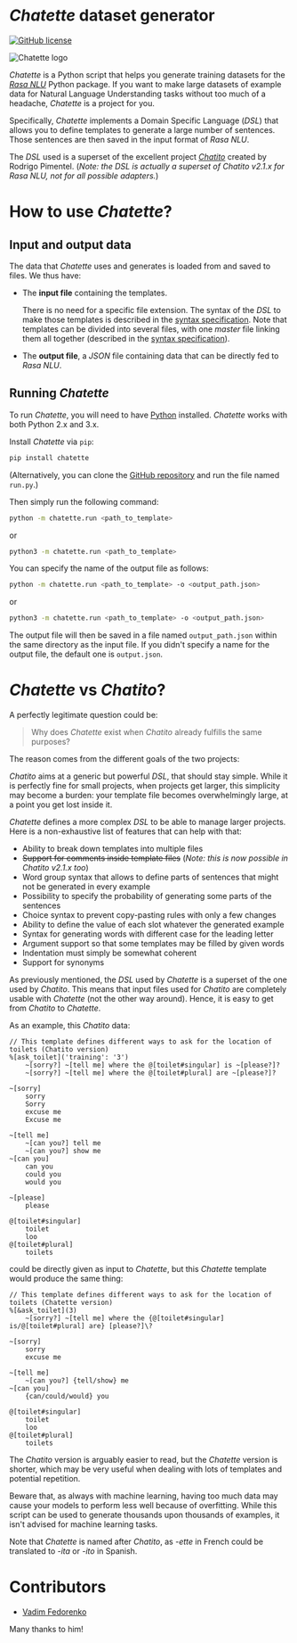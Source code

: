 # *Chatette* dataset generator

<!--[![Github All Releases](https://img.shields.io/github/downloads/SimGus/Chatette/total.svg)](https://github.com/SimGus/Chatette)-->
[![GitHub license](https://img.shields.io/github/license/SimGus/Chatette.svg)](https://github.com/SimGus/Chatette/blob/master/LICENSE)

![*Chatette* logo](https://raw.githubusercontent.com/SimGus/Chatette/master/public/images/chatette-logo.png)

*Chatette* is a Python script that helps you generate training datasets for the [*Rasa NLU*](https://github.com/RasaHQ/rasa_nlu "rasa-nlu GitHub repository") Python package.
If you want to make large datasets of example data for Natural Language Understanding tasks without too much of a headache, *Chatette* is a project for you.

Specifically, *Chatette* implements a Domain Specific Language (*DSL*) that allows you to define templates to generate a large number of sentences. Those sentences are then saved in the input format of *Rasa NLU*.

The *DSL* used is a superset of the excellent project [*Chatito*](https://github.com/rodrigopivi/Chatito "Chatito's GitHub repository") created by Rodrigo Pimentel. (*Note: the DSL is actually a superset of Chatito v2.1.x for Rasa NLU, not for all possible adapters.*)

# How to use *Chatette*?

## Input and output data

The data that *Chatette* uses and generates is loaded from and saved to files. We thus have:
- The **input file** containing the templates.

   There is no need for a specific file extension. The syntax of the *DSL* to make those templates is described in the [syntax specification](syntax-specs.md).
   Note that templates can be divided into several files, with one *master* file linking them all together (described in the [syntax specification](syntax-specs.md)).

- The **output file**, a *JSON* file containing data that can be directly fed to *Rasa NLU*.

## Running *Chatette*

To run *Chatette*, you will need to have [Python](https://www.python.org/) installed.
*Chatette* works with both Python 2.x and 3.x.

Install *Chatette* via `pip`:
```bash
pip install chatette
```

(Alternatively, you can clone the [GitHub repository](https://github.com/SimGus/Chatette) and run the file named `run.py`.)

Then simply run the following command:
```bash
python -m chatette.run <path_to_template>
```
or
```bash
python3 -m chatette.run <path_to_template>
```

You can specify the name of the output file as follows:
```bash
python -m chatette.run <path_to_template> -o <output_path.json>
```
or
```bash
python3 -m chatette.run <path_to_template> -o <output_path.json>
```
The output file will then be saved in a file named `output_path.json` within the same directory as the input file. If you didn't specify a name for the output file, the default one is `output.json`.

# *Chatette* vs *Chatito*?

A perfectly legitimate question could be:
> Why does *Chatette* exist when *Chatito* already fulfills the same purposes?

The reason comes from the different goals of the two projects:

*Chatito* aims at a generic but powerful *DSL*, that should stay simple. While it is perfectly fine for small projects, when projects get larger, this simplicity may become a burden: your template file becomes overwhelmingly large, at a point you get lost inside it.

*Chatette* defines a more complex *DSL* to be able to manage larger projects. Here is a non-exhaustive list of features that can help with that:

- Ability to break down templates into multiple files
- ~~Support for comments inside template files~~ (*Note: this is now possible in Chatito v2.1.x too*)
- Word group syntax that allows to define parts of sentences that might not be generated in every example
- Possibility to specify the probability of generating some parts of the sentences
- Choice syntax to prevent copy-pasting rules with only a few changes
- Ability to define the value of each slot whatever the generated example
- Syntax for generating words with different case for the leading letter
- Argument support so that some templates may be filled by given words
- Indentation must simply be somewhat coherent
- Support for synonyms

As previously mentioned, the *DSL* used by *Chatette* is a superset of the one used by *Chatito*. This means that input files used for *Chatito* are completely usable with *Chatette* (not the other way around). Hence, it is easy to get from *Chatito* to *Chatette*.

As an example, this *Chatito* data:
```
// This template defines different ways to ask for the location of toilets (Chatito version)
%[ask_toilet]('training': '3')
    ~[sorry?] ~[tell me] where the @[toilet#singular] is ~[please?]?
    ~[sorry?] ~[tell me] where the @[toilet#plural] are ~[please?]?

~[sorry]
    sorry
    Sorry
    excuse me
    Excuse me

~[tell me]
    ~[can you?] tell me
    ~[can you?] show me
~[can you]
    can you
    could you
    would you

~[please]
    please

@[toilet#singular]
    toilet
    loo
@[toilet#plural]
    toilets
```
could be directly given as input to *Chatette*, but this *Chatette* template would produce the same thing:
```
// This template defines different ways to ask for the location of toilets (Chatette version)
%[&ask_toilet](3)
    ~[sorry?] ~[tell me] where the {@[toilet#singular] is/@[toilet#plural] are} [please?]\?

~[sorry]
    sorry
    excuse me

~[tell me]
    ~[can you?] {tell/show} me
~[can you]
    {can/could/would} you

@[toilet#singular]
    toilet
    loo
@[toilet#plural]
    toilets
```

The *Chatito* version is arguably easier to read, but the *Chatette* version is shorter, which may be very useful when dealing with lots of templates and potential repetition.

Beware that, as always with machine learning, having too much data may cause your models to perform less well because of overfitting. While this script can be used to generate thousands upon thousands of examples, it isn't advised for machine learning tasks.

Note that *Chatette* is named after *Chatito*, as *-ette* in French could be translated to *-ita* or *-ito* in Spanish.

# Contributors

- [Vadim Fedorenko](https://github.com/meiblorn)

Many thanks to him!
